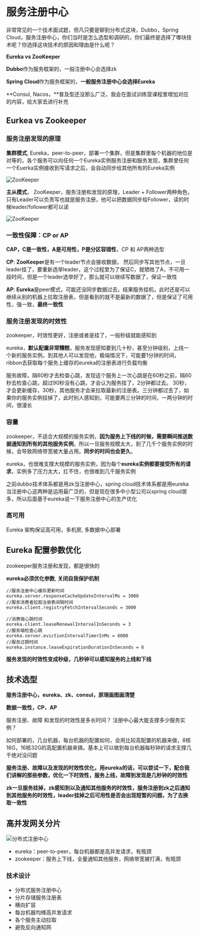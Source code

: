 # 服务注册中心



非常常见的一个技术面试题，但凡只要是聊到分布式这块，Dubbo，Spring Cloud，服务注册中心，你们当时是怎么选型和调研的，你们最终是选择了哪块技术呢？你选择这块技术的原因和理由是什么呢？

**Eureka vs ZooKeeper**

**Dubbo**作为服务框架的，一般注册中心会选择zk

**Spring Cloud**作为服务框架的，**一般服务注册中心会选择Eureka**

**Consul, Nacos，**普及型还没那么广泛，我会在面试训练营课程里增加对应的内容，给大家去进行补充



## Eurkea vs Zookeeper

### 服务注册发现的原理

**集群模式**, Eureka，peer-to-peer，部署一个集群，但是集群里每个机器的地位是对等的，各个服务可以向任何一个Eureka实例服务注册和服务发现，集群里任何一个Euerka实例接收到写请求之后，会自动同步给其他所有的Eureka实例

![ZooKeeper](../distributed-system/images/eureka-register.png)



**主从模式**， ZooKeeper，服务注册和发现的原理，Leader + Follower两种角色，只有Leader可以负责写也就是服务注册，他可以把数据同步给Follower，读的时候leader/follower都可以读

![ZooKeeper](../distributed-system/images/zookeeper-register.png)



###  一致性保障：CP or AP

**CAP，C是一致性，A是可用性，P是分区容错性**，CP 和 AP两种选型

**CP**: **ZooKeeper**是有一个leader节点会接收数据， 然后同步写其他节点，一旦leader挂了，要重新选举leader，这个过程里为了保证C，就牺牲了A，不可用一段时间，但是一个leader选举好了，那么就可以继续写数据了，保证一致性

**AP**: **Eureka**是peer模式，可能还没同步数据过去，结果服务挂机，此时还是可以继续从别的机器上拉取注册表，但是看到的就不是最新的数据了，但是保证了可用性，强一致，**最终一致性**



### 服务注册发现的时效性

zookeeper，时效性更好，注册或者是挂了，一般秒级就能感知到

eureka，**默认配置非常糟糕**，服务发现感知要到几十秒，甚至分钟级别，上线一个新的服务实例，到其他人可以发现他，极端情况下，可能要1分钟的时间，ribbon去获取每个服务上缓存的eureka的注册表进行负载均衡

服务故障，隔60秒才去检查心跳，发现这个服务上一次心跳是在60秒之前，隔60秒去检查心跳，超过90秒没有心跳，才会认为服务挂了，2分钟都过去。 30秒，才会更新缓存，30秒，其他服务才会来拉取最新的注册表。三分钟都过去了，如果你的服务实例挂掉了，此时别人感知到，可能要两三分钟的时间，一两分钟的时间，很漫长



### 容量

zookeeper，不适合大规模的服务实例，**因为服务上下线的时候，需要瞬间推送数据通知到所有的其他服务实例**，所以一旦服务规模太大，到了几千个服务实例的时候，会导致网络带宽被大量占用。**同步的时间也会更久**。

eureka，也很难支撑大规模的服务实例，因为每个**eureka实例都要接受所有的请求**，实例多了压力太大，扛不住，也很难到几千服务实例

之前dubbo技术体系都是用zk当注册中心，spring cloud技术体系都是用eureka当注册中心这两种是运用最广泛的，但是现在很多中小型公司以spring cloud居多，所以后面基于eureka说一下服务注册中心的生产优化



### 高可用

Eureka 架构保证高可用，多机房, 多数据中心部署



## Eureka 配置参数优化

zookeeper服务注册和发现，都是很快的

**eureka必须优化参数**, **关闭自我保护机制**

```properties
//服务注册中心缓存更新时间
eureka.server.responseCacheUpdateIntervalMs = 3000
//服务消费者拉取注册表间隔时间
eureka.client.registryFetchIntervalSeconds = 3000

//消费端心跳时间
eureka.client.leaseRenewalIntervalInSeconds = 3
//服务端检查心跳
eureka.server.evictionIntervalTimerInMs = 6000
//服务过期时间
eureka.instance.leaseExpirationDurationInSeconds = 6
```

**服务发现的时效性变成秒级，几秒钟可以感知服务的上线和下线**



## 技术选型

**服务注册中心，eureka、zk、consul，原理画图画清楚**

**数据一致性，CP、AP**

服务注册、故障 和发现的时效性是多长时间？ 注册中心最大能支撑多少服务实例？

如何部署的，几台机器，每台机器的配置如何，会用比较高配置的机器来做，8核16G，16核32G的高配置机器来搞，基本上可以做到每台机器每秒钟的请求支撑几千绝对没问题

**服务注册、故障以及发现的时效性优化，用eureka的话，可以尝试一下，配合我们讲解的那些参数，优化一下时效性，服务上线，故障到发现是几秒钟的时效性**

**zk一旦服务挂掉，zk感知到以及通知其他服务的时效性，服务注册到zk之后通知到其他服务的时效性，leader挂掉之后可用性是否会出现短暂的问题，为了去换取一致性**



## 高并发网关分片

![分布式注册中心](/Users/daiyu/dev/idea/architect/Java-Interview-Advanced/docs/distributed-system/images/registration-center-optimize.png)

+ eureka：peer-to-peer，每台机器都是高并发请求，有瓶颈
+ zookeeper：服务上下线，全量通知其他服务，网络带宽被打满，有瓶颈

### 技术设计

+ 分布式服务注册中心
+ 分片存储服务注册表
+ 横向扩容
+ 每台机器均摊高并发请求
+ 各个服务主动拉取
+ 避免反向通知网